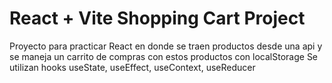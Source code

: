 # React + Vite Shopping Cart Project

Proyecto para practicar React en donde se traen productos desde una api y se maneja un carrito de compras con estos productos con localStorage
Se utilizan hooks useState, useEffect, useContext, useReducer
